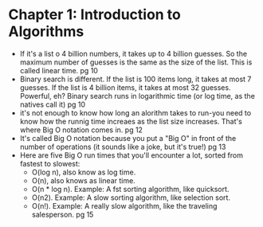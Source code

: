 # Chapter 1: Introduction to Algorithms

- If it's a list o 4  billion numbers, it takes up to 4 billion guesses. So the maximum number of guesses is the same as the size of the list. This is called linear time. pg 10
- Binary search is different. If the list is 100 items long, it takes at most 7 guesses. If the list is 4 billion items, it takes at most 32 guesses. 
Powerful, eh? Binary search runs in logarithmic time (or log time, as the natives call it) pg 10 
- it's not enough to know how long an alorithm takes to run-you need to know how the runnig time increaes as the list size increases. That's where Big O notation comes in. pg 12
- It's called Big O notation because you put a "Big O" in front of the number of operations (it sounds like a joke, but it's true!) pg 13
- Here are five Big O run times that you'll encounter a lot, sorted from fastest to slowest:
    - O(log n), also know as log time.
    - O(n), also knows as linear time.
    - O(n * log n). Example: A fst sorting algorithm, like quicksort.
    - O(n2). Example: A slow sorting algorithm, like selection sort.
    - O(n!). Example: A really slow algorithm, like the traveling salesperson. pg 15

